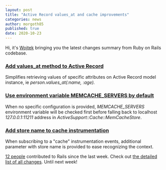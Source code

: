 ```yaml
---
layout: post
title: "Active Record values_at and cache improvements"
categories: news
author: morgoth85
published: true
date: 2020-10-23
---
```


Hi, it's&nbsp;[Wojtek](https://twitter.com/morgoth85)&nbsp;bringing you the latest changes summary from Ruby on Rails codebase.

### [Add values_at method to Active Record](https://github.com/rails/rails/pull/36481)

Simplifies retrieving values of specific attributes on Active Record model instance, ie _person.values\_at(:name, :age)._

### [Use environment variable MEMCACHE_SERVERS by default](https://github.com/rails/rails/pull/40420)

When no specific configuration is provided, _MEMCACHE\_SERVERS_ environment variable will be checked first before falling back to localhost _127.0.0.1:11211_ address in _ActiveSupport::Cache::MemCacheStore_.

### [Add store name to cache instrumentation](https://github.com/rails/rails/pull/40425)

When subscribing to a "cache" instrumentation events, additional parameter with store name is provided to ease recognizing the context.

[12 people](https://contributors.rubyonrails.org/contributors/in-time-window/20201018-20201023) contributed to Rails since the last week. Check out [the detailed list of all changes](https://github.com/rails/rails/compare/@%7B2020-10-18%7D...master@%7B2020-10-23%7D). Until next week!
